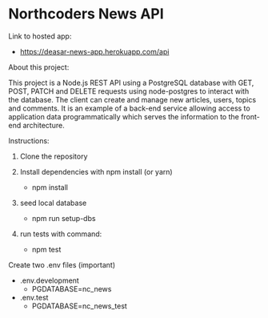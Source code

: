 # Northcoders News API

Link to hosted app:

- https://deasar-news-app.herokuapp.com/api

About this project:

This project is a Node.js REST API using a PostgreSQL database with GET, POST, PATCH and DELETE requests using node-postgres to interact with the database. The client can create and manage new articles, users, topics and comments. It is an example of a back-end service allowing access to application data programmatically which serves the information to the front-end architecture.

Instructions:

1. Clone the repository
2. Install dependencies with npm install (or yarn)

   - npm install

3. seed local database

   - npm run setup-dbs

4. run tests with command:

   - npm test

Create two .env files (important)

- .env.development
  - PGDATABASE=nc_news
- .env.test
  - PGDATABASE=nc_news_test
